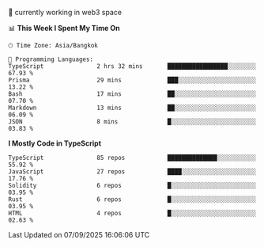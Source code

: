 🔭 currently working in web3 space

<!--START_SECTION:waka-->
📊 **This Week I Spent My Time On** 

```text
🕑︎ Time Zone: Asia/Bangkok

💬 Programming Languages: 
TypeScript               2 hrs 32 mins       █████████████████░░░░░░░░   67.93 % 
Prisma                   29 mins             ███░░░░░░░░░░░░░░░░░░░░░░   13.22 % 
Bash                     17 mins             ██░░░░░░░░░░░░░░░░░░░░░░░   07.70 % 
Markdown                 13 mins             ██░░░░░░░░░░░░░░░░░░░░░░░   06.09 % 
JSON                     8 mins              █░░░░░░░░░░░░░░░░░░░░░░░░   03.83 % 
```

**I Mostly Code in TypeScript** 

```text
TypeScript               85 repos            ██████████████░░░░░░░░░░░   55.92 % 
JavaScript               27 repos            ████░░░░░░░░░░░░░░░░░░░░░   17.76 % 
Solidity                 6 repos             █░░░░░░░░░░░░░░░░░░░░░░░░   03.95 % 
Rust                     6 repos             █░░░░░░░░░░░░░░░░░░░░░░░░   03.95 % 
HTML                     4 repos             █░░░░░░░░░░░░░░░░░░░░░░░░   02.63 % 
```




 Last Updated on 07/09/2025 16:06:06 UTC
<!--END_SECTION:waka-->
